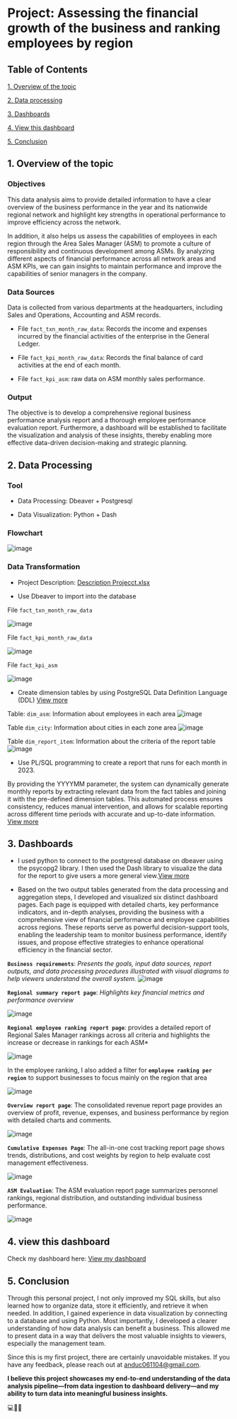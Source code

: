 # Project: Assessing the financial growth of the business and ranking employees by region

## Table of Contents
[1. Overview of the topic](#1-Overview-of-the-topic)

[2. Data processing](#2-Data-processing)

[3. Dashboards](#3-Dashboards)

[4. View this dashboard](#4-View-this-dashboard)

[5. Conclusion](#5-Conclusion)

## 1. Overview of the topic

### Objectives
 This data analysis aims to provide detailed information to have a clear overview of the business performance in the year and its nationwide regional network and highlight key strengths in operational performance to improve efficiency across the network.

 In addition, it also helps us assess the capabilities of employees in each region through the Area Sales Manager (ASM) to promote a culture of responsibility and continuous development among ASMs. By analyzing different aspects of financial performance across all network areas and ASM KPIs, we can gain insights to maintain performance and improve the capabilities of senior managers in the company.

### Data Sources
Data is collected from various departments at the headquarters, including Sales and Operations, Accounting and ASM records.

- File `fact_txn_month_raw_data`: Records the income and expenses incurred by the financial activities of the enterprise in the General Ledger.

- File `fact_kpi_month_raw_data`: Records the final balance of card activities at the end of each month.

- File `fact_kpi_asm`: raw data on ASM monthly sales performance.

### Output
The objective is to develop a comprehensive regional business performance analysis report and a thorough employee performance evaluation report. Furthermore, a dashboard will be established to facilitate the visualization and analysis of these insights, thereby enabling more effective data-driven decision-making and strategic planning.





## 2. Data Processing
### Tool
- Data Processing: Dbeaver + Postgresql

- Data Visualization: Python + Dash

### Flowchart
![image](https://github.com/user-attachments/assets/2db54571-b959-4ae4-a7f4-283a4325a50a)


### Data Transformation

- Project Description: [Description Projecct.xlsx](https://github.com/user-attachments/files/20520283/Description.Projecct.xlsx)


- Use Dbeaver to import into the database

 File `fact_txn_month_raw_data`

![image](https://github.com/user-attachments/assets/b4a94931-169a-4e51-a9b7-a3f92e90eafe)





 File `fact_kpi_month_raw_data`

 ![image](https://github.com/user-attachments/assets/9ab93669-f2af-424d-b692-dd1bd5c53d9a)



 File `fact_kpi_asm`

![image](https://github.com/user-attachments/assets/da8026a5-2b37-4c38-b9d8-195ba7385caf)


- Create dimension tables by using PostgreSQL Data Definition Language (DDL) [View more](https://github.com/NguyenDuc061104/sql_project/blob/main/SQL/table.sql)

Table: `dim_asm`: Information about employees in each area
![image](https://github.com/user-attachments/assets/0798757f-66e7-443d-b2b5-cca3e204c76c)


Table `dim_city`: Information about cities in each zone area
![image](https://github.com/user-attachments/assets/5ef1b30e-aa0e-4502-bf19-3e74dd3a79b8)

Table `dim_report_item`: Information about the criteria of the report table
![image](https://github.com/user-attachments/assets/0ab08467-e6ba-40c7-a721-a5c56bcec77e)

- Use PL/SQL programming to create a report that runs for each month in 2023.

By providing the YYYYMM parameter, the system can dynamically generate monthly reports by extracting relevant data from the fact tables and joining it with the pre-defined dimension tables. This automated process ensures consistency, reduces manual intervention, and allows for scalable reporting across different time periods with accurate and up-to-date information. [View more](https://github.com/NguyenDuc061104/sql_project/blob/main/SQL/procedure_report.sql)

## 3. Dashboards

- I used python to connect to the postgresql database on dbeaver using the psycopg2 library. I then used the Dash library to visualize the data for the report to give users a more general view.[View more](https://github.com/NguyenDuc061104/sql_project/blob/main/python/db.py)

- Based on the two output tables generated from the data processing and aggregation steps, I developed and visualized six distinct dashboard pages. Each page is equipped with detailed charts, key performance indicators, and in-depth analyses, providing the business with a comprehensive view of financial performance and employee capabilities across regions. These reports serve as powerful decision-support tools, enabling the leadership team to monitor business performance, identify issues, and propose effective strategies to enhance operational efficiency in the financial sector. 

**`Business requirements`**:  *Presents the goals, input data sources, report outputs, and data processing procedures illustrated with visual diagrams to help viewers understand the overall system.*
![image](https://github.com/user-attachments/assets/2c21a6d1-08e3-4428-994f-b55c0b65dd65)


**`Regional summary report page`**: *Highlights key financial metrics and performance overview*

![image](https://github.com/user-attachments/assets/be761dc5-0b8e-4638-9588-869e8ce21f48)


**`Regional employee ranking report page`**: provides a detailed report of Regional Sales Manager rankings across all criteria and highlights the increase or decrease in rankings for each ASM*

![image](https://github.com/user-attachments/assets/b7a367aa-64cc-438c-a197-dc633e27d0f2)


In the employee ranking, I also added a filter for **`employee ranking per region`** to support businesses to focus mainly on the region that area

![image](https://github.com/user-attachments/assets/e85e0b8d-4184-4e42-8552-d5dd31d20763)

**`Overview report page`**: The consolidated revenue report page provides an overview of profit, revenue, expenses, and business performance by region with detailed charts and comments.

![image](https://github.com/user-attachments/assets/4cf8971b-a7d9-4f14-8257-f26fe37332f9)

**`Cumulative Expenses Page`**: The all-in-one cost tracking report page shows trends, distributions, and cost weights by region to help evaluate cost management effectiveness.

![image](https://github.com/user-attachments/assets/bbfe08a4-0a50-4c2f-80b7-bd8e5c60eedf)

**`ASM Evaluation`**: The ASM evaluation report page summarizes personnel rankings, regional distribution, and outstanding individual business performance.

![image](https://github.com/user-attachments/assets/65eb654f-cb15-466b-9522-b085de8c4f1a)

## 4. view this dashboard 

Check my dashboard here: [View my dashboard](https://prj_ducnguyen.hocnghiepvu.com/yeucau)




## 5. Conclusion


Through this personal project, I not only improved my SQL skills, but also learned how to organize data, store it efficiently, and retrieve it when needed. In addition, I gained experience in data visualization by connecting to a database and using Python. Most importantly, I developed a clearer understanding of how data analysis can benefit a business. This allowed me to present data in a way that delivers the most valuable insights to viewers, especially the management team.

Since this is my first project, there are certainly unavoidable mistakes. If you have any feedback, please reach out at anduc061104@gmail.com.

**I believe this project showcases my end-to-end understanding of the data analysis pipeline—from data ingestion to dashboard delivery—and my ability to turn data into meaningful business insights.**



























💻📖😄

